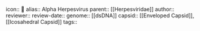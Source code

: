 icon:: 🦠
alias:: Alpha Herpesvirus
parent:: [[Herpesviridae]] 
author::
reviewer::
review-date::
genome:: [[dsDNA]]
capsid:: [[Enveloped Capsid]], [[Icosahedral Capsid]] 
tags::
